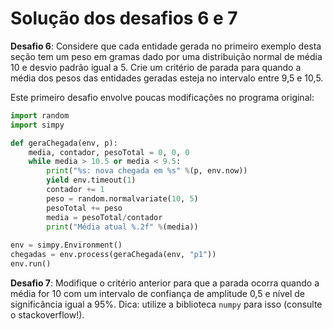 # Solução dos desafios 6 e 7

**Desafio 6**: Considere que cada entidade gerada no primeiro exemplo desta seção tem um peso em gramas dado por uma distribuição normal de média 10 e desvio padrão igual a 5. Crie um critério de parada para quando a média dos pesos das entidades geradas esteja no intervalo entre 9,5 e 10,5.

Este primeiro desafio envolve poucas modificações no programa original:

```python
import random
import simpy

def geraChegada(env, p):
    media, contador, pesoTotal = 0, 0, 0
    while media > 10.5 or media < 9.5:
        print("%s: nova chegada em %s" %(p, env.now))
        yield env.timeout(1)
        contador += 1
        peso = random.normalvariate(10, 5)
        pesoTotal += peso
        media = pesoTotal/contador
        print("Média atual %.2f" %(media))
        
env = simpy.Environment()
chegadas = env.process(geraChegada(env, "p1"))
env.run()
```


**Desafio 7**: Modifique o critério anterior para que a parada ocorra quando a média for 10 com um intervalo de confiança de amplitude 0,5 e nível de significância igual a 95%. Dica: utilize a biblioteca ```numpy``` para isso (consulte o stackoverflow!).